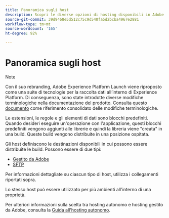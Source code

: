 ```yaml
---
title: Panoramica sugli host
description: Scopri le diverse opzioni di hosting disponibili in Adobe Experience Platform.
source-git-commit: 39d9468e5d512c75c9d540fa5d2bcba4967e2881
workflow-type: tm+mt
source-wordcount: '165'
ht-degree: 92%

---
```


# Panoramica sugli host

>[!NOTE]
>
>Con il suo rebranding, Adobe Experience Platform Launch viene riproposto come una suite di tecnologie per la raccolta dati all’interno di Experience Platform. Di conseguenza, sono state introdotte diverse modifiche terminologiche nella documentazione del prodotto. Consulta questo [documento](../../../term-updates.md) come riferimento consolidato delle modifiche terminologiche.

Le estensioni, le regole e gli elementi di dati sono blocchi predefiniti. Quando desideri eseguire un&#39;operazione con l&#39;applicazione, questi blocchi predefiniti vengono aggiunti alle librerie e quindi la libreria viene &quot;creata&quot; in una build. Queste build vengono distribuite in una posizione ospitata.

Gli host definiscono le destinazioni disponibili in cui possono essere distribuite le build. Possono essere di due tipi:

* [Gestito da Adobe](./managed-by-adobe-host.md)
* [SFTP](./sftp-host.md)

Per informazioni dettagliate su ciascun tipo di host, utilizza i collegamenti riportati sopra.

Lo stesso host può essere utilizzato per più ambienti all&#39;interno di una proprietà.

Per ulteriori informazioni sulla scelta tra hosting autonomo e hosting gestito da Adobe, consulta la [Guida all&#39;hosting autonomo](./self-hosting-libraries.md).
